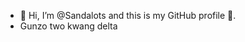 - 👋 Hi, I’m @Sandalots and this is my GitHub profile 🥇.
- Gunzo two kwang delta

<!---
Sandalots/Sandalots is a ✨ special ✨ repository because its `README.md` (this file) appears on your GitHub profile.
You can click the Preview link to take a look at your changes.
--->
